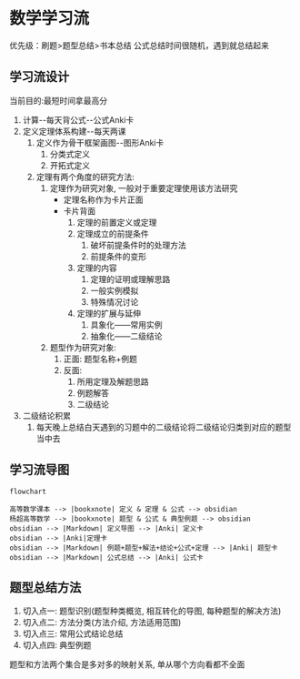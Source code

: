 ```toc
```
# 数学学习流
优先级：刷题>题型总结>书本总结
公式总结时间很随机，遇到就总结起来

## 学习流设计
当前目的:最短时间拿最高分
1. 计算--每天背公式--公式Anki卡
2. 定义定理体系构建--每天两课
	1. 定义作为骨干框架画图--图形Anki卡
		1. 分类式定义
		2. 开拓式定义
	2. 定理有两个角度的研究方法:
		1. 定理作为研究对象, 一般对于重要定理使用该方法研究
			- 定理名称作为卡片正面
			- 卡片背面
				1. 定理的前置定义或定理
				2. 定理成立的前提条件
					1. 破坏前提条件时的处理方法
					2. 前提条件的变形
				3. 定理的内容
					1. 定理的证明或理解思路
					2. 一般实例模拟
					3. 特殊情况讨论
				5. 定理的扩展与延伸
					1. 具象化——常用实例
					2. 抽象化——二级结论
		2. 题型作为研究对象:
			1. 正面: 题型名称+例题
			2. 反面:
				1. 所用定理及解题思路
				2. 例题解答
				3. 二级结论
3. 二级结论积累
	1. 每天晚上总结白天遇到的习题中的二级结论将二级结论归类到对应的题型当中去


## 学习流导图
```mermaid
flowchart

高等数学课本 --> |bookxnote| 定义 & 定理 & 公式 --> obsidian
杨超高等数学 --> |bookxnote| 题型 & 公式 & 典型例题 --> obsidian
obsidian --> |Markdown| 定义导图 --> |Anki| 定义卡
obsidian --> |Anki|定理卡
obsidian --> |Markdown| 例题+题型+解法+结论+公式+定理 --> |Anki| 题型卡
obsidian --> |Markdown| 公式总结 --> |Anki| 公式卡

```

## 题型总结方法
1. 切入点一: 题型识别(题型种类概览, 相互转化的导图, 每种题型的解决方法)
2. 切入点二: 方法分类(方法介绍, 方法适用范围)
3. 切入点三: 常用公式结论总结
4. 切入点四: 典型例题

题型和方法两个集合是多对多的映射关系, 单从哪个方向看都不全面


